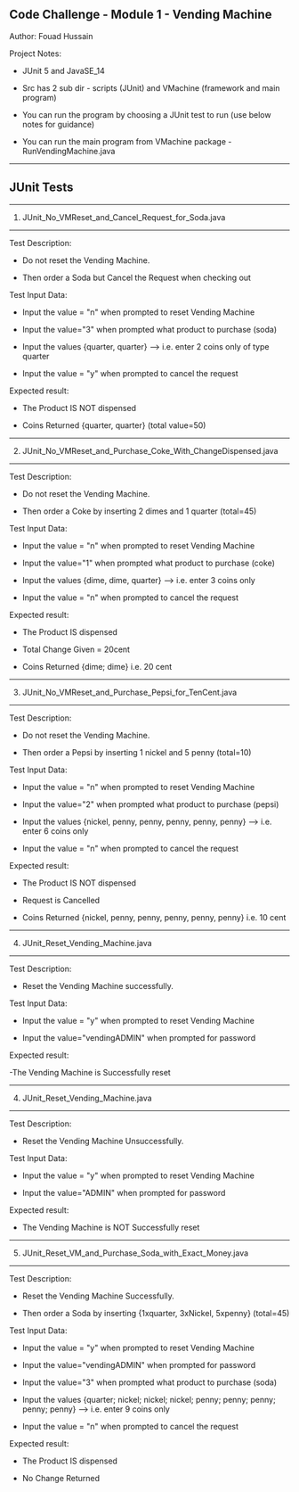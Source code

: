 Code Challenge - Module 1 - Vending Machine
-----------------------------------------------------------------------------------
Author: Fouad Hussain

Project Notes: 
- JUnit 5 and JavaSE_14

- Src has 2 sub dir - scripts (JUnit) and VMachine (framework and main program)

- You can run the program by choosing a JUnit test to run (use below notes for guidance)

- You can run the main program from VMachine package - RunVendingMachine.java


------------------------------------------------------------------------------------
JUnit Tests
------------------------------------------------------------------------------------

----------------------------------------------------
1. JUnit_No_VMReset_and_Cancel_Request_for_Soda.java
----------------------------------------------------
Test Description: 

- Do not reset the Vending Machine. 

- Then order a Soda but Cancel the Request when checking out

Test Input Data:

- Input the value = "n" when prompted to reset Vending Machine

- Input the value="3" when prompted what product to purchase (soda)

- Input the values {quarter, quarter} --> i.e. enter 2 coins only of type quarter

- Input the value = "y" when prompted to cancel the request

Expected result:

- The Product IS NOT dispensed

- Coins Returned {quarter, quarter} (total value=50)


----------------------------------------------------
2. JUnit_No_VMReset_and_Purchase_Coke_With_ChangeDispensed.java
----------------------------------------------------
Test Description: 

- Do not reset the Vending Machine. 

- Then order a Coke by inserting 2 dimes and 1 quarter (total=45)

Test Input Data:

- Input the value = "n" when prompted to reset Vending Machine

- Input the value="1" when prompted what product to purchase (coke)

- Input the values {dime, dime, quarter} --> i.e. enter 3 coins only

- Input the value = "n" when prompted to cancel the request

Expected result:

- The Product IS dispensed

- Total Change Given = 20cent

- Coins Returned {dime; dime} i.e. 20 cent




----------------------------------------------------
3. JUnit_No_VMReset_and_Purchase_Pepsi_for_TenCent.java
----------------------------------------------------
Test Description: 

- Do not reset the Vending Machine. 

- Then order a Pepsi by inserting 1 nickel and 5 penny (total=10)

Test Input Data:

- Input the value = "n" when prompted to reset Vending Machine

- Input the value="2" when prompted what product to purchase (pepsi)

- Input the values {nickel, penny, penny, penny, penny, penny} --> i.e. enter 6 coins only

- Input the value = "n" when prompted to cancel the request

Expected result:

- The Product IS NOT dispensed

- Request is Cancelled

- Coins Returned {nickel, penny, penny, penny, penny, penny} i.e. 10 cent

----------------------------------------------------
4. JUnit_Reset_Vending_Machine.java
----------------------------------------------------
Test Description: 

- Reset the Vending Machine successfully. 

Test Input Data:

- Input the value = "y" when prompted to reset Vending Machine

- Input the value="vendingADMIN" when prompted for password

Expected result:

-The Vending Machine is Successfully reset

----------------------------------------------------
4. JUnit_Reset_Vending_Machine.java
----------------------------------------------------
Test Description: 

- Reset the Vending Machine Unsuccessfully. 

Test Input Data:

- Input the value = "y" when prompted to reset Vending Machine

- Input the value="ADMIN" when prompted for password

Expected result:

- The Vending Machine is NOT Successfully reset

----------------------------------------------------
5. JUnit_Reset_VM_and_Purchase_Soda_with_Exact_Money.java
----------------------------------------------------
Test Description: 

- Reset the Vending Machine Successfully. 

- Then order a Soda by inserting {1xquarter, 3xNickel, 5xpenny} (total=45)

Test Input Data:

- Input the value = "y" when prompted to reset Vending Machine

- Input the value="vendingADMIN" when prompted for password

- Input the value="3" when prompted what product to purchase (soda)

- Input the values {quarter; nickel; nickel; nickel; penny; penny; penny; penny; penny} --> i.e. enter 9 coins only

- Input the value = "n" when prompted to cancel the request

Expected result:

- The Product IS dispensed

- No Change Returned

